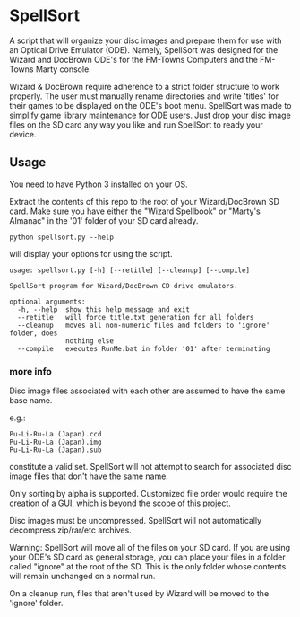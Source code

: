 # SpellSort

A script that will organize your disc images and prepare them for use with an Optical Drive Emulator (ODE). Namely, SpellSort was designed for the Wizard and DocBrown ODE's for the FM-Towns Computers and the FM-Towns Marty console.

Wizard & DocBrown require adherence to a strict folder structure to work properly. The user must manually rename directories and write 'titles' for their games to be displayed on the ODE's boot menu. SpellSort was made to simplify game library maintenance for ODE users. Just drop your disc image files on the SD card any way you like and run SpellSort to ready your device.


## Usage

You need to have Python 3 installed on your OS. 

Extract the contents of this repo to the root of your Wizard/DocBrown SD card. Make sure you have either the "Wizard Spellbook" or "Marty's Almanac" in the '01' folder of your SD card already.


```
python spellsort.py --help
```
will display your options for using the script.

```
usage: spellsort.py [-h] [--retitle] [--cleanup] [--compile]

SpellSort program for Wizard/DocBrown CD drive emulators.

optional arguments:
  -h, --help  show this help message and exit
  --retitle   will force title.txt generation for all folders
  --cleanup   moves all non-numeric files and folders to 'ignore' folder, does
              nothing else
  --compile   executes RunMe.bat in folder '01' after terminating

```

### more info

Disc image files associated with each other are assumed to have the same base name. 

e.g.: 
```
Pu-Li-Ru-La (Japan).ccd
Pu-Li-Ru-La (Japan).img
Pu-Li-Ru-La (Japan).sub
```
constitute a valid set. SpellSort will not attempt to search for associated disc image files that don't have the same name.

Only sorting by alpha is supported. Customized file order would require the creation of a GUI, which is beyond the scope of this project.

Disc images must be uncompressed. SpellSort will not automatically decompress zip/rar/etc archives.


Warning: SpellSort will move all of the files on your SD card. If you are using your ODE's SD card as general storage, you can place your files in a folder called "ignore" at the root of the SD. This is the only folder whose contents will remain unchanged on a normal run. 

On a cleanup run, files that aren't used by Wizard will be moved to the 'ignore' folder.
